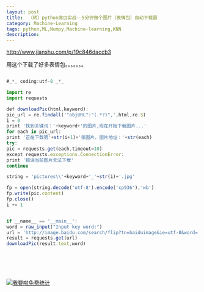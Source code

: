 ```yaml
---
layout: post
title:  （转）python爬虫实战——5分钟做个图片（表情包）自动下载器
category: Machine-Learning
tags: python,ML,Numpy,Machine-learning,KNN
description: 
---
```


http://www.jianshu.com/p/19c846daccb3


用这个下载了好多表情包。。。。。。。

```javascript

#_*_ coding:utf-8 _*_

import re
import requests

def downloadPic(html,keyword):
pic_url = re.findall('"objURL":"(.*?)",',html,re.S)
i = 0
print '找到关键词：'+keyword+'的图片,现在开始下载图片...'
for each in pic_url:
print '正在下载第'+str(i+1)+'张图片，图片地址：'+str(each)
try:
pic = requests.get(each,timeout=10)
except requests.exceptions.ConnectionError:
print '错误当前图片无法下载'
continue

string = 'pictures\\'+keyword+'_'+str(i)+'.jpg'

fp = open(string.decode('utf-8').encode('cp936'),'wb')
fp.write(pic.content)
fp.close()
i += 1


if __name__ == '__main__':
word = raw_input("Input key word:")
url = 'http://image.baidu.com/search/flip?tn=baiduimage&ie=utf-8&word='+word+'&ct=201326592&v=flip'
result = requests.get(url)
downloadPic(result.text,word)







```


<script language="javascript" type="text/javascript" src="//js.users.51.la/19176892.js"></script>
<noscript><a href="//www.51.la/?19176892" target="_blank"><img alt="&#x6211;&#x8981;&#x5566;&#x514D;&#x8D39;&#x7EDF;&#x8BA1;" src="//img.users.51.la/19176892.asp" style="border:none" /></a></noscript>

